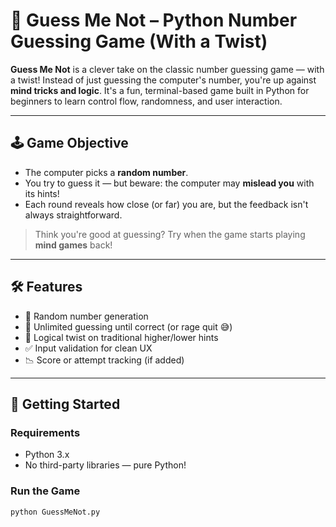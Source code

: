 # 🎯 Guess Me Not – Python Number Guessing Game (With a Twist)

**Guess Me Not** is a clever take on the classic number guessing game — with a twist! Instead of just guessing the computer's number, you're up against **mind tricks and logic**. It's a fun, terminal-based game built in Python for beginners to learn control flow, randomness, and user interaction.

---

## 🕹️ Game Objective

- The computer picks a **random number**.
- You try to guess it — but beware: the computer may **mislead you** with its hints!
- Each round reveals how close (or far) you are, but the feedback isn't always straightforward.

> Think you're good at guessing? Try when the game starts playing **mind games** back!

---

## 🛠️ Features

- 🧠 Random number generation
- 🔄 Unlimited guessing until correct (or rage quit 😅)
- 🧩 Logical twist on traditional higher/lower hints
- ✅ Input validation for clean UX
- 📉 Score or attempt tracking (if added)

---

## 🚀 Getting Started

### Requirements

- Python 3.x  
- No third-party libraries — pure Python!

### Run the Game

```bash
python GuessMeNot.py
